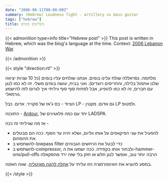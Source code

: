 ```yaml
---
date: "2006-08-11T00:00:00Z"
summary: (Hebrew) Loudness fight - artillery vs bass guitar
tags: ["hebrew"]
title: מקליטים בומים
---
```


<!-- markdownlint-disable MD013 -->

{{< admonition type=info title="Hebrew post" >}}
This post is written in Hebrew, which was the blog's language at the time. Context: [2006 Lebanon War]

[2006 Lebanon War]: https://en.wikipedia.org/wiki/2006_Lebanon_War
{{< /admonition >}}

{{< style "direction:rtl" >}}

מלחמה. נסראללה שולח עלינו בומים. אנחנו שולחים עליו בומים (כל 10 שניות יציאה שלנו אתמול בלילה, והתריסים רועדים). ואני בבית, עושה בומים משלי. זה לא כמו לנגן עם חברים, זה לא כמו להופיע, אבל לפחות סוף סוף גיליתי איך לגרום לזה להישמע נורמאלי.

הציוד - בס ג’אז של סקוייר. אדום. כבל LP - גם אדום. מקטין LP ולפטופ.

התוכנה - [Ardour], יחד עם כמה פלאגינים של LADSPA.

[Ardour]: http://ardour.org

אז מה שגיליתי זה ככה -

* להפעיל את שני הפיקאפים על אותו ווליום, ושלא יהיה עד הסוף. ככה הם מבטלים את ההמהום.
* להשתמש ב-lowpass filter כדי לבטל את הרחשים הגבוהים
* להשתמש ב-compressor, ולבחור אותו בקפידה. ככה ישמעו את ה-hammer-ons/pull-offs הרבה יותר טוב, ואפשר לנגן חלש או חזק בלי שזה ירד מהסקאלה

במסע להוציא את האינפורמציה הזו עליתי על [אחלה להקה מאיטליה]. שווה האזנה.

[אחלה להקה מאיטליה]: http://drop-alive.blogspot.com/

{{< /style >}}

